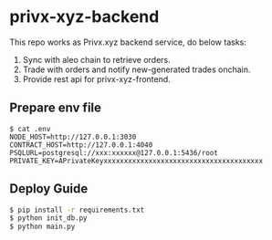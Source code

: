 # privx-xyz-backend
This repo works as Privx.xyz backend service, do below tasks:
1. Sync with aleo chain to retrieve orders.
2. Trade with orders and notify new-generated trades onchain.
3. Provide rest api for privx-xyz-frontend.
## Prepare env file
```
$ cat .env
NODE_HOST=http://127.0.0.1:3030
CONTRACT_HOST=http://127.0.0.1:4040
PSQLURL=postgresql://xxx:xxxxxx@127.0.0.1:5436/root
PRIVATE_KEY=APrivateKeyxxxxxxxxxxxxxxxxxxxxxxxxxxxxxxxxxxxxxxx
```
## Deploy Guide
```bash
$ pip install -r requirements.txt
$ python init_db.py
$ python main.py
```